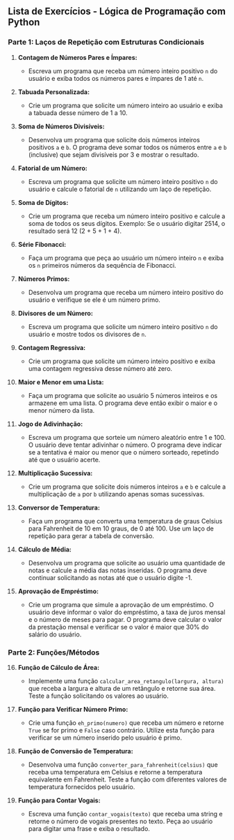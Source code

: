 ## Lista de Exercícios - Lógica de Programação com Python

### Parte 1: Laços de Repetição com Estruturas Condicionais

1. **Contagem de Números Pares e Ímpares:**
   - Escreva um programa que receba um número inteiro positivo `n` do usuário e exiba todos os números pares e ímpares de 1 até `n`.

2. **Tabuada Personalizada:**
   - Crie um programa que solicite um número inteiro ao usuário e exiba a tabuada desse número de 1 a 10.

3. **Soma de Números Divisíveis:**
   - Desenvolva um programa que solicite dois números inteiros positivos `a` e `b`. O programa deve somar todos os números entre `a` e `b` (inclusive) que sejam divisíveis por 3 e mostrar o resultado.

4. **Fatorial de um Número:**
   - Escreva um programa que solicite um número inteiro positivo `n` do usuário e calcule o fatorial de `n` utilizando um laço de repetição.

5. **Soma de Dígitos:**
   - Crie um programa que receba um número inteiro positivo e calcule a soma de todos os seus dígitos. Exemplo: Se o usuário digitar 2514, o resultado será 12 (2 + 5 + 1 + 4).

6. **Série Fibonacci:**
   - Faça um programa que peça ao usuário um número inteiro `n` e exiba os `n` primeiros números da sequência de Fibonacci.

7. **Números Primos:**
   - Desenvolva um programa que receba um número inteiro positivo do usuário e verifique se ele é um número primo.

8. **Divisores de um Número:**
   - Escreva um programa que solicite um número inteiro positivo `n` do usuário e mostre todos os divisores de `n`.

9. **Contagem Regressiva:**
   - Crie um programa que solicite um número inteiro positivo e exiba uma contagem regressiva desse número até zero.

10. **Maior e Menor em uma Lista:**
    - Faça um programa que solicite ao usuário 5 números inteiros e os armazene em uma lista. O programa deve então exibir o maior e o menor número da lista.

11. **Jogo de Adivinhação:**
    - Escreva um programa que sorteie um número aleatório entre 1 e 100. O usuário deve tentar adivinhar o número. O programa deve indicar se a tentativa é maior ou menor que o número sorteado, repetindo até que o usuário acerte.

12. **Multiplicação Sucessiva:**
    - Crie um programa que solicite dois números inteiros `a` e `b` e calcule a multiplicação de `a` por `b` utilizando apenas somas sucessivas.

13. **Conversor de Temperatura:**
    - Faça um programa que converta uma temperatura de graus Celsius para Fahrenheit de 10 em 10 graus, de 0 até 100. Use um laço de repetição para gerar a tabela de conversão.

14. **Cálculo de Média:**
    - Desenvolva um programa que solicite ao usuário uma quantidade de notas e calcule a média das notas inseridas. O programa deve continuar solicitando as notas até que o usuário digite -1.

15. **Aprovação de Empréstimo:**
    - Crie um programa que simule a aprovação de um empréstimo. O usuário deve informar o valor do empréstimo, a taxa de juros mensal e o número de meses para pagar. O programa deve calcular o valor da prestação mensal e verificar se o valor é maior que 30% do salário do usuário. 

### Parte 2: Funções/Métodos

16. **Função de Cálculo de Área:**
    - Implemente uma função `calcular_area_retangulo(largura, altura)` que receba a largura e altura de um retângulo e retorne sua área. Teste a função solicitando os valores ao usuário.

17. **Função para Verificar Número Primo:**
    - Crie uma função `eh_primo(numero)` que receba um número e retorne `True` se for primo e `False` caso contrário. Utilize esta função para verificar se um número inserido pelo usuário é primo.

18. **Função de Conversão de Temperatura:**
    - Desenvolva uma função `converter_para_fahrenheit(celsius)` que receba uma temperatura em Celsius e retorne a temperatura equivalente em Fahrenheit. Teste a função com diferentes valores de temperatura fornecidos pelo usuário.

19. **Função para Contar Vogais:**
    - Escreva uma função `contar_vogais(texto)` que receba uma string e retorne o número de vogais presentes no texto. Peça ao usuário para digitar uma frase e exiba o resultado.